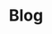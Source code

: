 ---
title: "Blog"
layout: category
permalink: /categories/Blog/
author_profile: true
taxonomy: Blog
sidebar:
    nav: "categories"
---